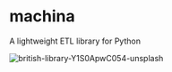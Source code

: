 # machina
A lightweight ETL library for Python

![british-library-Y1S0ApwC054-unsplash](https://github.com/user-attachments/assets/07ef6f73-fdf0-45b8-91c0-a18f7c49048c)
